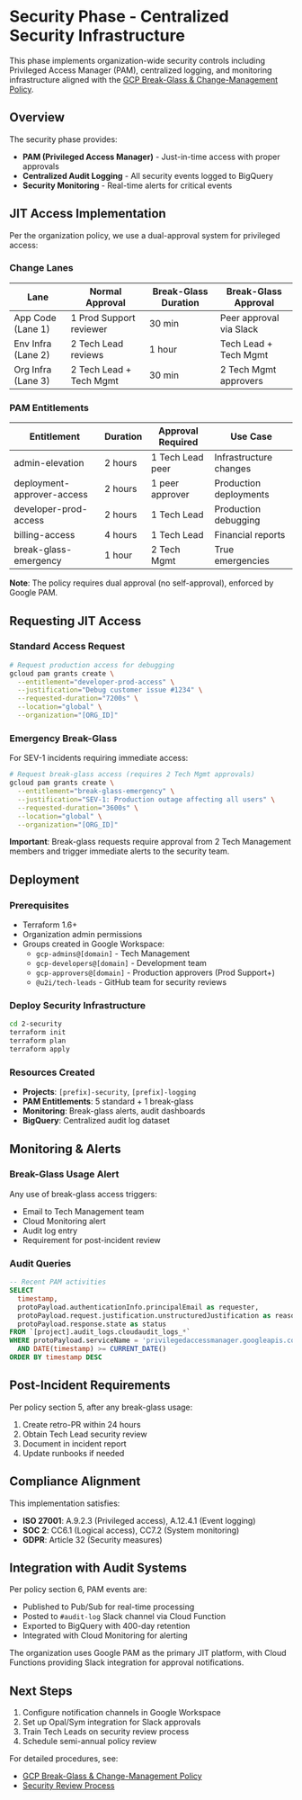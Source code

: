 # Security Phase - Centralized Security Infrastructure

This phase implements organization-wide security controls including Privileged Access Manager (PAM), centralized logging, and monitoring infrastructure aligned with the [GCP Break-Glass & Change-Management Policy](../policies/gcp-break-glass-change-management-policy.md).

## Overview

The security phase provides:
- **PAM (Privileged Access Manager)** - Just-in-time access with proper approvals
- **Centralized Audit Logging** - All security events logged to BigQuery
- **Security Monitoring** - Real-time alerts for critical events

## JIT Access Implementation

Per the organization policy, we use a dual-approval system for privileged access:

### Change Lanes

| Lane | Normal Approval | Break-Glass Duration | Break-Glass Approval |
|------|----------------|---------------------|---------------------|
| App Code (Lane 1) | 1 Prod Support reviewer | 30 min | Peer approval via Slack |
| Env Infra (Lane 2) | 2 Tech Lead reviews | 1 hour | Tech Lead + Tech Mgmt |
| Org Infra (Lane 3) | 2 Tech Lead + Tech Mgmt | 30 min | 2 Tech Mgmt approvers |

### PAM Entitlements

| Entitlement | Duration | Approval Required | Use Case |
|------------|----------|------------------|----------|
| admin-elevation | 2 hours | 1 Tech Lead peer | Infrastructure changes |
| deployment-approver-access | 2 hours | 1 peer approver | Production deployments |
| developer-prod-access | 2 hours | 1 Tech Lead | Production debugging |
| billing-access | 4 hours | 1 Tech Lead | Financial reports |
| break-glass-emergency | 1 hour | 2 Tech Mgmt | True emergencies |

**Note**: The policy requires dual approval (no self-approval), enforced by Google PAM.

## Requesting JIT Access

### Standard Access Request
```bash
# Request production access for debugging
gcloud pam grants create \
  --entitlement="developer-prod-access" \
  --justification="Debug customer issue #1234" \
  --requested-duration="7200s" \
  --location="global" \
  --organization="[ORG_ID]"
```

### Emergency Break-Glass
For SEV-1 incidents requiring immediate access:

```bash
# Request break-glass access (requires 2 Tech Mgmt approvals)
gcloud pam grants create \
  --entitlement="break-glass-emergency" \
  --justification="SEV-1: Production outage affecting all users" \
  --requested-duration="3600s" \
  --location="global" \
  --organization="[ORG_ID]"
```

**Important**: Break-glass requests require approval from 2 Tech Management members and trigger immediate alerts to the security team.

## Deployment

### Prerequisites
- Terraform 1.6+
- Organization admin permissions
- Groups created in Google Workspace:
  - `gcp-admins@[domain]` - Tech Management
  - `gcp-developers@[domain]` - Development team
  - `gcp-approvers@[domain]` - Production approvers (Prod Support+)
  - `@u2i/tech-leads` - GitHub team for security reviews

### Deploy Security Infrastructure
```bash
cd 2-security
terraform init
terraform plan
terraform apply
```

### Resources Created
- **Projects**: `[prefix]-security`, `[prefix]-logging`
- **PAM Entitlements**: 5 standard + 1 break-glass
- **Monitoring**: Break-glass alerts, audit dashboards
- **BigQuery**: Centralized audit log dataset

## Monitoring & Alerts

### Break-Glass Usage Alert
Any use of break-glass access triggers:
- Email to Tech Management team
- Cloud Monitoring alert
- Audit log entry
- Requirement for post-incident review

### Audit Queries
```sql
-- Recent PAM activities
SELECT 
  timestamp,
  protoPayload.authenticationInfo.principalEmail as requester,
  protoPayload.request.justification.unstructuredJustification as reason,
  protoPayload.response.state as status
FROM `[project].audit_logs.cloudaudit_logs_*`
WHERE protoPayload.serviceName = 'privilegedaccessmanager.googleapis.com'
  AND DATE(timestamp) >= CURRENT_DATE()
ORDER BY timestamp DESC
```

## Post-Incident Requirements

Per policy section 5, after any break-glass usage:
1. Create retro-PR within 24 hours
2. Obtain Tech Lead security review
3. Document in incident report
4. Update runbooks if needed

## Compliance Alignment

This implementation satisfies:
- **ISO 27001**: A.9.2.3 (Privileged access), A.12.4.1 (Event logging)
- **SOC 2**: CC6.1 (Logical access), CC7.2 (System monitoring)
- **GDPR**: Article 32 (Security measures)

## Integration with Audit Systems

Per policy section 6, PAM events are:
- Published to Pub/Sub for real-time processing
- Posted to `#audit-log` Slack channel via Cloud Function
- Exported to BigQuery with 400-day retention
- Integrated with Cloud Monitoring for alerting

The organization uses Google PAM as the primary JIT platform, with Cloud Functions providing Slack integration for approval notifications.

## Next Steps

1. Configure notification channels in Google Workspace
2. Set up Opal/Sym integration for Slack approvals
3. Train Tech Leads on security review process
4. Schedule semi-annual policy review

For detailed procedures, see:
- [GCP Break-Glass & Change-Management Policy](../policies/gcp-break-glass-change-management-policy.md)
- [Security Review Process](../policies/security-review-process.md)